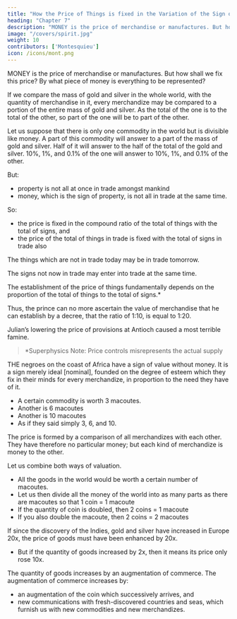 ```yaml
---
title: "How the Price of Things is fixed in the Variation of the Sign of Riches"
heading: "Chapter 7"
description: "MONEY is the price of merchandise or manufactures. But how shall we fix this price? By what piece of money is everything to be represented?"
image: "/covers/spirit.jpg"
weight: 10
contributors: ['Montesquieu']
icon: /icons/mont.png
---
```





MONEY is the price of merchandise or manufactures. But how shall we fix this price? By what piece of money is everything to be represented?

If we compare the mass of gold and silver in the whole world, with the quantity of merchandise in it, every merchandize may be compared to a portion of the entire mass of gold and silver. As the total of the one is to the total of the other, so part of the one will be to part of the other.

Let us suppose that there is only one commodity in the world but is divisible like money. A part of this commodity will answer to a part of the mass of gold and silver. Half of it will answer to the half of the total of the gold and silver.
10%, 1%, and 0.1% of the one will answer to 10%, 1%, and 0.1% of the other.

But:
- property is not all at once in trade amongst mankind
- money, which is the sign of property, is not all in trade at the same time.

So:
- the price is fixed in the compound ratio of the total of things with the total of signs, and
- the price of the total of things in trade is fixed with the total of signs in trade also

The things which are not in trade today may be in trade tomorrow.

The signs not now in trade may enter into trade at the same time.

The establishment of the price of things fundamentally depends on the proportion of the total of things to the total of signs.*

Thus, the prince can no more ascertain the value of merchandise that he can establish by a decree, that the ratio of 1:10, is equal to 1:20.

Julian’s lowering the price of provisions at Antioch caused a most terrible famine.

> *Superphysics Note: Price controls misrepresents the actual supply



THE negroes on the coast of Africa have a sign of value without money. It is a sign merely ideal [nominal], founded on the degree of esteem which they fix in their minds for every merchandize, in proportion to the need they have of it.
- A certain commodity is worth 3 macoutes.
- Another is 6 macoutes
- Another is 10 macoutes
- As if they said simply 3, 6, and 10.

The price is formed by a comparison of all merchandizes with each other. They have therefore no particular money; but each kind of merchandize is money to the other.


Let us combine both ways of valuation.
- All the goods in the world would be worth a certain number of macoutes.
- Let us then divide all the money of the world into as many parts as there are macoutes so that 1 coin = 1 macoute
- If the quantity of coin is doubled, then 2 coins = 1 macoute
- If you also double the macoute, then 2 coins = 2 macoutes

If since the discovery of the Indies, gold and silver have increased in Europe 20x, the price of goods must have been enhanced by 20x. 
- But if the quantity of goods increased by 2x, then it means its price only rose 10x.

The quantity of goods increases by an augmentation of commerce. The augmentation of commerce increases by:
- an augmentation of the coin which successively arrives, and
- new communications with fresh-discovered countries and seas, which furnish us with new commodities and new merchandizes.
